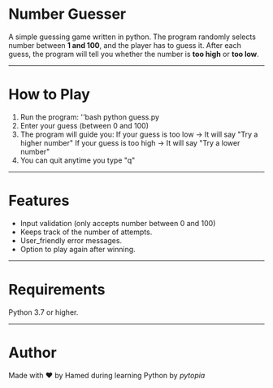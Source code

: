 # Number Guesser
A simple guessing game written in python.
The program randomly selects number between __1 and 100__, and the player has to guess it.
After each guess, the program will tell you whether the number is **too high** or **too low**.
___

# How to Play
1. Run the program:
   ''bash
    python guess.py
2. Enter your guess (between 0 and 100)
3. The program will guide you:
    If your guess is too low → It will say "Try a higher number"
    If your guess is too high → It will say "Try a lower number"
4. You can quit anytime you type "q"
___
# Features
- Input validation (only accepts number between 0 and 100)
- Keeps track of the number of attempts.
- User_friendly error messages.
- Option to play again after winning.
___
# Requirements
Python 3.7 or higher.
___
# Author
Made with ♥ by Hamed during learning Python by *pytopia*

